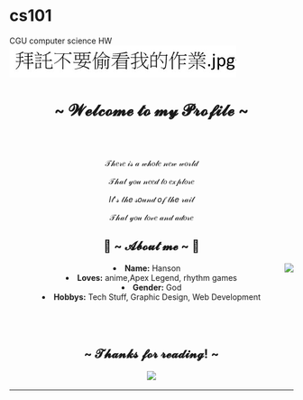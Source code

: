 # cs101
CGU computer science HW
![image](https://github.com/Hanson0901/cs101/blob/main/%E6%8B%9C%E8%A8%97%E4%B8%8D%E8%A6%81%E5%81%B7%E7%9C%8B%E6%88%91%E7%9A%84%E4%BD%9C%E6%A5%AD.jpg)  

<body>
  <center>
<h1 align="center">~  𝓦𝓮𝓵𝓬𝓸𝓶𝓮 𝓽𝓸 𝓶𝔂 𝓟𝓻𝓸𝓯𝓲𝓵𝓮 ~</h1>
<br>
<div align="center">
  </a>
    <br>
  <p>𝒯𝒽𝑒𝓇𝑒 𝒾𝓈 𝒶 𝓌𝒽𝑜𝓁𝑒 𝓃𝑒𝓌 𝓌𝑜𝓇𝓁𝒹</p>
  <p>𝒯𝒽𝒶𝓉 𝓎𝑜𝓊 𝓃𝑒𝑒𝒹 𝓉𝑜 𝑒𝓍𝓅𝓁𝑜𝓇𝑒</p>
  <p>𝐼𝓉'𝓈 𝓉𝒽𝑒 𝓈𝑜𝓊𝓃𝒹 𝑜𝒻 𝓉𝒽𝑒 𝓇𝒶𝒾𝓁</p>
<p>𝒯𝒽𝒶𝓉 𝓎𝑜𝓊 𝓁𝑜𝓋𝑒 𝒶𝓃𝒹 𝒶𝒹𝑜𝓇𝑒</p>

  
</div>
    <div align="center">
<!-- <img src="https://i.imgur.com/jx17oHT.gif"> -->
      </div>
<div>
<h2 align="center"> 🦊 ~ 𝓐𝓫𝓸𝓾𝓽 𝓶𝓮 ~ 🦊 </h2>
  <div align="center">
<img src="https://media.tenor.com/qWwyX-cykv0AAAAd/suisei-%E6%98%9F%E8%A1%97%E3%81%99%E3%81%84%E3%81%9B%E3%81%84.gif" align="right">
  </div>
<li>
 <b>Name:</b> Hanson</li>
<li>
<b>Loves:</b> anime,Apex Legend, rhythm games
</li>
<li>
<b>Gender:</b> God
</li>
<li>
<b>Hobbys:</b> Tech Stuff, Graphic Design, Web Development
</li>
<br><br><br>
</div>
<div>

<h2 align="center"> ~ 𝓣𝓱𝓪𝓷𝓴𝓼 𝓯𝓸𝓻 𝓻𝓮𝓪𝓭𝓲𝓷𝓰! ~ </h2>
<div align="center">
<img src="https://media.tenor.com/CWgfFh7ozHkAAAAC/rick-astly-rick-rolled.gif">
</div>
<hr>
</div>
</div>
    </center>
</body>

